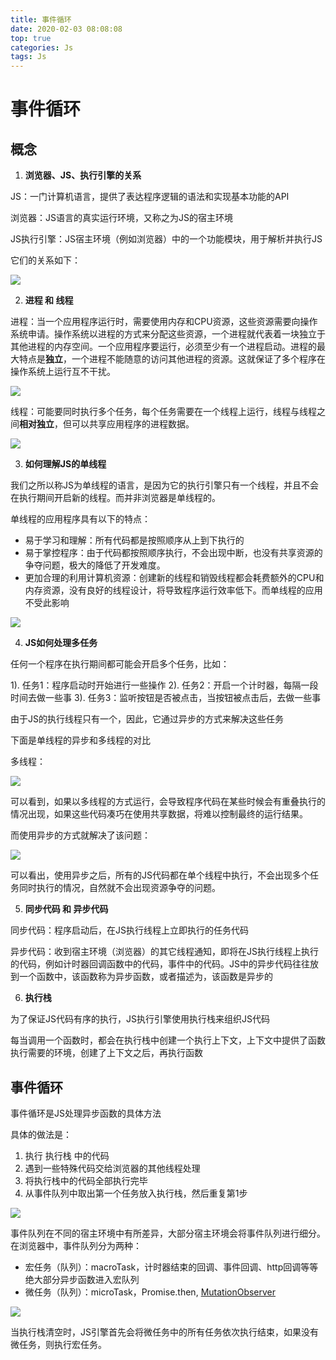 ```yaml
---
title: 事件循环
date: 2020-02-03 08:08:08
top: true
categories: Js
tags: Js
---
```


# 事件循环 

## 概念

1. **浏览器、JS、执行引擎的关系**

JS：一门计算机语言，提供了表达程序逻辑的语法和实现基本功能的API

浏览器：JS语言的真实运行环境，又称之为JS的宿主环境

JS执行引擎：JS宿主环境（例如浏览器）中的一个功能模块，用于解析并执行JS

它们的关系如下：

![](https://cdn.jsdelivr.net/gh/qiuxchao/CDN/sjxh/assets1/2019-12-25-13-36-47.png)

2. **进程 和 线程**

进程：当一个应用程序运行时，需要使用内存和CPU资源，这些资源需要向操作系统申请。操作系统以进程的方式来分配这些资源，一个进程就代表着一块独立于其他进程的内存空间。一个应用程序要运行，必须至少有一个进程启动。进程的最大特点是**独立**，一个进程不能随意的访问其他进程的资源。这就保证了多个程序在操作系统上运行互不干扰。

![](https://cdn.jsdelivr.net/gh/qiuxchao/CDN/sjxh/assets1/2019-12-25-13-47-01.png)

线程：可能要同时执行多个任务，每个任务需要在一个线程上运行，线程与线程之间**相对独立**，但可以共享应用程序的进程数据。

![](https://cdn.jsdelivr.net/gh/qiuxchao/CDN/sjxh/assets1/2019-12-25-13-49-54.png)

3. **如何理解JS的单线程**

我们之所以称JS为单线程的语言，是因为它的执行引擎只有一个线程，并且不会在执行期间开启新的线程。而并非浏览器是单线程的。

单线程的应用程序具有以下的特点：

- 易于学习和理解：所有代码都是按照顺序从上到下执行的
- 易于掌控程序：由于代码都按照顺序执行，不会出现中断，也没有共享资源的争夺问题，极大的降低了开发难度。
- 更加合理的利用计算机资源：创建新的线程和销毁线程都会耗费额外的CPU和内存资源，没有良好的线程设计，将导致程序运行效率低下。而单线程的应用不受此影响

![](https://cdn.jsdelivr.net/gh/qiuxchao/CDN/sjxh/assets1/2019-12-25-14-05-46.png)

4. **JS如何处理多任务**

任何一个程序在执行期间都可能会开启多个任务，比如：

1). 任务1：程序启动时开始进行一些操作
2). 任务2：开启一个计时器，每隔一段时间去做一些事
3). 任务3：监听按钮是否被点击，当按钮被点击后，去做一些事

由于JS的执行线程只有一个，因此，它通过异步的方式来解决这些任务

下面是单线程的异步和多线程的对比

多线程：

![](https://cdn.jsdelivr.net/gh/qiuxchao/CDN/sjxh/assets1/2019-12-25-14-16-35.png)

可以看到，如果以多线程的方式运行，会导致程序代码在某些时候会有重叠执行的情况出现，如果这些代码凑巧在使用共享数据，将难以控制最终的运行结果。

而使用异步的方式就解决了该问题：

![](https://cdn.jsdelivr.net/gh/qiuxchao/CDN/sjxh/assets1/2019-12-25-14-23-57.png)

可以看出，使用异步之后，所有的JS代码都在单个线程中执行，不会出现多个任务同时执行的情况，自然就不会出现资源争夺的问题。

5. **同步代码 和 异步代码**

同步代码：程序启动后，在JS执行线程上立即执行的任务代码

异步代码：收到宿主环境（浏览器）的其它线程通知，即将在JS执行线程上执行的代码，例如计时器回调函数中的代码，事件中的代码。JS中的异步代码往往放到一个函数中，该函数称为异步函数，或者描述为，该函数是异步的

6. **执行栈**

为了保证JS代码有序的执行，JS执行引擎使用执行栈来组织JS代码

每当调用一个函数时，都会在执行栈中创建一个执行上下文，上下文中提供了函数执行需要的环境，创建了上下文之后，再执行函数

## 事件循环

事件循环是JS处理异步函数的具体方法

具体的做法是：

1. 执行 执行栈 中的代码
2. 遇到一些特殊代码交给浏览器的其他线程处理
3. 将执行栈中的代码全部执行完毕
4. 从事件队列中取出第一个任务放入执行栈，然后重复第1步

![](https://cdn.jsdelivr.net/gh/qiuxchao/CDN/sjxh/assets1/2019-12-25-14-37-45.png)

事件队列在不同的宿主环境中有所差异，大部分宿主环境会将事件队列进行细分。在浏览器中，事件队列分为两种：

- 宏任务（队列）：macroTask，计时器结束的回调、事件回调、http回调等等绝大部分异步函数进入宏队列
- 微任务（队列）：microTask，Promise.then, [MutationObserver](https://developer.mozilla.org/zh-CN/docs/Web/API/MutationObserver)

![](https://cdn.jsdelivr.net/gh/qiuxchao/CDN/sjxh/assets1/2019-12-25-14-49-42.png)

当执行栈清空时，JS引擎首先会将微任务中的所有任务依次执行结束，如果没有微任务，则执行宏任务。